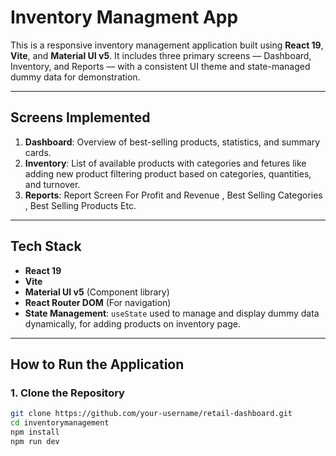 # Inventory Managment App

This is a responsive inventory management application built using **React 19**, **Vite**, and **Material UI v5**. It includes three primary screens — Dashboard, Inventory, and Reports — with a consistent UI theme and state-managed dummy data for demonstration.

---

## Screens Implemented

1. **Dashboard**: Overview of best-selling products, statistics, and summary cards.
2. **Inventory**: List of available products with categories and fetures like adding new product filtering product based on categories, quantities, and turnover.
3. **Reports**: Report Screen For Profit and Revenue , Best Selling Categories , Best Selling Products Etc.

---

## Tech Stack

- **React 19**
- **Vite**
- **Material UI v5** (Component library)
- **React Router DOM** (For navigation)
- **State Management**: `useState` used to manage and display dummy data dynamically, for adding products on inventory page.

---

## How to Run the Application

### 1. Clone the Repository

```bash
git clone https://github.com/your-username/retail-dashboard.git
cd inventorymanagement
npm install
npm run dev
```
